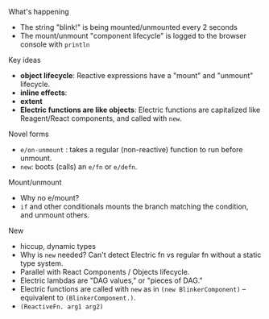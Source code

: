 What's happening

* The string "blink!" is being mounted/unmounted every 2 seconds
* The mount/unmount "component lifecycle" is logged to the browser console with `println`

Key ideas

* **object lifecycle**: Reactive expressions have a "mount" and "unmount" lifecycle.
* **inline effects**:
* **extent**
* **Electric functions are like objects**: Electric functions are capitalized like Reagent/React components, and called with `new`.

Novel forms

* `e/on-unmount` : takes a regular (non-reactive) function to run before unmount.
* `new`: boots (calls) an `e/fn` or `e/defn`.

Mount/unmount

* Why no e/mount?
* `if` and other conditionals mounts the branch matching the condition, and unmount others.

New
* hiccup, dynamic types
* Why is `new` needed? Can't detect Electric fn vs regular fn without a static type system.
* Parallel with React Components / Objects lifecycle.
* Electric lambdas are "DAG values," or "pieces of DAG."
* Electric functions are called with `new` as in `(new BlinkerComponent)` – equivalent to `(BlinkerComponent.)`.
* `(ReactiveFn. arg1 arg2)`